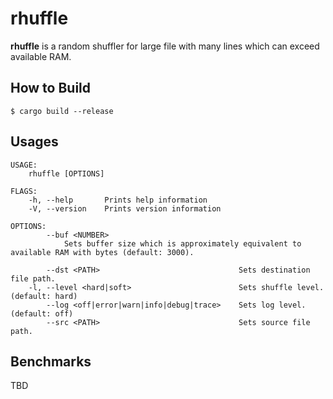 # rhuffle

**rhuffle** is a random shuffler for large file with many lines which can exceed available RAM.

## How to Build

```
$ cargo build --release
```

## Usages

```
USAGE:
    rhuffle [OPTIONS]

FLAGS:
    -h, --help       Prints help information
    -V, --version    Prints version information

OPTIONS:
        --buf <NUMBER>
            Sets buffer size which is approximately equivalent to available RAM with bytes (default: 3000).

        --dst <PATH>                               Sets destination file path.
    -l, --level <hard|soft>                        Sets shuffle level. (default: hard)
        --log <off|error|warn|info|debug|trace>    Sets log level. (default: off)
        --src <PATH>                               Sets source file path.
```

## Benchmarks

TBD